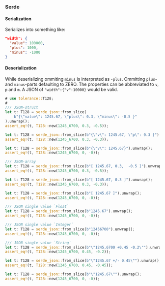 ### Serde

#### Serialization

Serializes into something like:
```json
"width": {
  "value": 100000,
  "plus": 1000,
  "minus": -1000
}
```

#### Deserialization

While deserializing ommiting `minus` is interpreted as `-plus`. Ommitting `plus`- and `minus`-parts defaulting to ZERO.
The properties can be abbreviated to `v`, `p` and `m`. A JSON of `"width":{"v":10000}` would be valid.

```rust
# use tolerance::T128;
#
/// JSON-struct
let t: T128 = serde_json::from_slice(
    b"{\"value\": 1245.67, \"plus\": 0.3, \"minus\": -0.5 }"
).unwrap();
assert_eq!(t, T128::new(1245_6700, 0.3, -0.5));

let t: T128 = serde_json::from_slice(b"{\"v\": 1245.67, \"p\": 0.3 }").unwrap();
assert_eq!(t, T128::new(1245_6700, 0.3, -0.3));

let t: T128 = serde_json::from_slice(b"{\"v\": 1245.67}").unwrap();
assert_eq!(t, T128::new(1245_6700, 0, -0));

/// JSON-array
let t: T128 = serde_json::from_slice(b"[ 1245.67, 0.3,  -0.5 ]").unwrap();
assert_eq!(t, T128::new(1245_6700, 0.3, -0.5));

let t: T128 = serde_json::from_slice(b"[ 1245.67, 0.3 ]").unwrap();
assert_eq!(t, T128::new(1245_6700, 0.3, -0.3));

let t: T128 = serde_json::from_slice(b"[ 1245.67 ]").unwrap();
assert_eq!(t, T128::new(1245_6700, 0, -0));

/// JSON single value `Float`
let t: T128 = serde_json::from_slice(b"1245.67").unwrap();
assert_eq!(t, T128::new(1245_6700, 0, -0));

/// JSON single value `Integer`
let t: T128 = serde_json::from_slice(b"12456700").unwrap();
assert_eq!(t, T128::new(1245_6700, 0, -0));

/// JSON single value `String`
let t: T128 = serde_json::from_slice(b"\"1245.6700 +0.45 -0.2\"").unwrap();
assert_eq!(t, T128::new(1245_6700, 0.45, -0.2));

let t: T128 = serde_json::from_slice(b"\"1245.67 +/- 0.45\"").unwrap();
assert_eq!(t, T128::new(1245_6700, 0.45, -0.45));

let t: T128 = serde_json::from_slice(b"\"1245.67\"").unwrap();
assert_eq!(t, T128::new(1245_6700, 0, -0));

```
